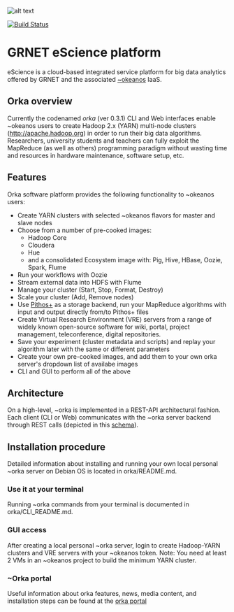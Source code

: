 ![alt text](http://grnet.github.io/grnet-media-pack/grnet/logos/grnet_logo_en.svg "GRNET Logo") 

[![Build Status](https://travis-ci.org/grnet/e-science.svg?branch=develop)](https://travis-ci.org/grnet/e-science)
# GRNET eScience platform
eScience is a cloud-based integrated service platform for big data analytics offered by GRNET and the associated [~okeanos](http://okeanos.grnet.gr) IaaS.

## Orka overview
Currently the codenamed *orka* (ver 0.3.1) CLI and Web interfaces enable ~okeanos users to create Hadoop 2.x \(YARN\) multi-node clusters (http://apache.hadoop.org) in order to run their big data algorithms. Researchers, university students and teachers can fully exploit the MapReduce (as well as others) programming paradigm without wasting time and resources in hardware maintenance, software setup, etc.

## Features
Orka software platform provides the following functionality to ~okeanos users:

- Create YARN clusters with selected ~okeanos flavors for master and slave nodes
- Choose from a number of pre-cooked images: 
   - Hadoop Core 
   - Cloudera 
   - Hue 
   - and a consolidated Ecosystem image with: Pig, Hive, HBase, Oozie, Spark, Flume
- Run your workflows with Oozie
- Stream external data into HDFS with Flume
- Manage your cluster (Start, Stop, Format, Destroy)
- Scale your cluster  (Add, Remove nodes)
- Use [Pithos+](http://pithos.okeanos.grnet.gr) as a storage backend, run your MapReduce algorithms with input and output directly from/to Pithos+ files
- Create Virtual Research Environment (VRE) servers from a range of widely known open-source software for wiki, portal, project management, teleconference, digital repositories.
- Save your experiment (cluster metadata and scripts) and replay your algorithm later with the same or different parameters
- Create your own pre-cooked images, and add them to your own orka server's dropdown list of availabe images
- CLI and GUI to perform all of the above
 

## Architecture
On a high-level, ~orka is implemented in a REST-API architectural fashion. Each client (CLI or Web) communicates with the ~orka server backend through REST calls (depicted in this [schema](docs/orka_arch_diagram.png)).

## Installation procedure
Detailed information about installing and running your own local personal ~orka server on Debian OS is located in orka/README.md.

### Use it at your terminal
Running ~orka commands from your terminal is documented in orka/CLI_README.md. 

### GUI access
After creating a local personal ~orka server, login to create Hadoop-YARN clusters and VRE servers with your ~okeanos token. Note: You need at least 2 VMs in an ~okeanos project to build the minimum YARN cluster.

### ~Orka portal
Useful information about orka features, news, media content, and installation steps can be found at the [orka portal](https://okeanos.grnet.gr/platforms/orka/)
